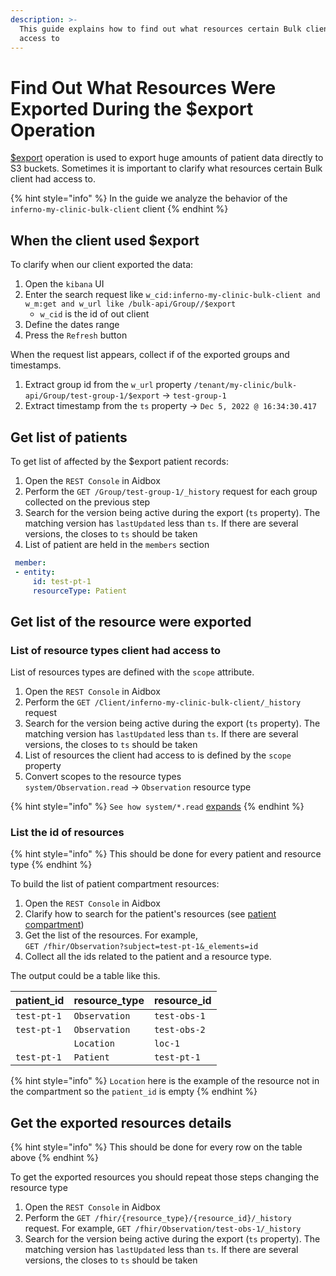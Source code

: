 ```yaml
---
description: >-
  This guide explains how to find out what resources certain Bulk client had
  access to
---
```


# Find Out What Resources Were Exported During the $export Operation

[$export](../../../api/bulk-api/export.md) operation is used to export huge amounts of patient data directly to S3 buckets. Sometimes it is important to clarify what resources certain Bulk client had access to.

{% hint style="info" %}
In the guide we analyze the behavior of the `inferno-my-clinic-bulk-client` client
{% endhint %}

## When the client used $export

To clarify when our client exported the data:

1. Open the `kibana` UI
2. Enter the search request like `w_cid:inferno-my-clinic-bulk-client and w_m:get and w_url like /bulk-api/Group//$export`
   * `w_cid` is the id of out client
3. Define the dates range
4. Press the `Refresh` button

When the request list appears, collect if of the exported groups and timestamps.

1. Extract group id from the `w_url` property `/tenant/my-clinic/bulk-api/Group/test-group-1/$export` -> `test-group-1`
2. Extract timestamp from the `ts` property -> `Dec 5, 2022 @ 16:34:30.417`

## Get list of patients

To get list of affected by the $export patient records:

1. Open the `REST Console` in Aidbox
2. Perform the `GET /Group/test-group-1/_history` request for each group collected on the previous step
3. Search for the version being active during the export (`ts` property). The matching version has `lastUpdated` less than `ts`. If there are several versions, the closes to `ts` should be taken
4. List of patient are held in the `members` section

```yaml
 member:
 - entity:
     id: test-pt-1
     resourceType: Patient
```

## Get list of the resource were exported

### List of resource types client had access to

List of resources types are defined with the `scope` attribute.

1. Open the `REST Console` in Aidbox
2. Perform the `GET /Client/inferno-my-clinic-bulk-client/_history` request
3. Search for the version being active during the export (`ts` property). The matching version has `lastUpdated` less than `ts`. If there are several versions, the closes to `ts` should be taken
4. List of resources the client had access to is defined by the `scope` property
5. Convert scopes to the resource types\
   `system/Observation.read` -> `Observation` resource type

{% hint style="info" %}
`See how system/*.read` [expands](../background-information/considerations-for-testing-with-inferno-onc.md#how-aidbox-expands-wildcard-scope)
{% endhint %}

### List the id of resources

{% hint style="info" %}
This should be done for every patient and resource type
{% endhint %}

To build the list of patient compartment resources:

1. Open the `REST Console` in Aidbox
2. Clarify how to search for the patient's resources (see [patient compartment](https://www.hl7.org/fhir/compartmentdefinition-patient.html))
3. Get the list of the resources. For example,\
   `GET /fhir/Observation?subject=test-pt-1&_elements=id`
4. Collect all the ids related to the patient and a resource type.

The output could be a table like this.

| patient\_id | resource\_type | resource\_id |
| ----------- | -------------- | ------------ |
| `test-pt-1` | `Observation`  | `test-obs-1` |
| `test-pt-1` | `Observation`  | `test-obs-2` |
|             | `Location`     | `loc-1`      |
| `test-pt-1` | `Patient`      | `test-pt-1`  |

{% hint style="info" %}
`Location` here is the example of the resource not in the compartment so the `patient_id` is empty
{% endhint %}

## Get the exported resources details

{% hint style="info" %}
This should be done for every row on the table above
{% endhint %}

To get the exported resources you should repeat those steps changing the resource type

1. Open the `REST Console` in Aidbox
2. Perform the `GET /fhir/{resource_type}/{resource_id}/_history` request. For example, `GET /fhir/Observation/test-obs-1/_history`
3. Search for the version being active during the export (`ts` property). The matching version has `lastUpdated` less than `ts`. If there are several versions, the closes to `ts` should be taken
